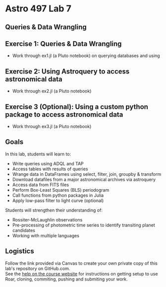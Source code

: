 # Astro 497 Lab 7
## Queries & Data Wrangling

## Exercise 1:  Queries & Data Wrangling
- Work through ex1.jl (a Pluto notebook) on querying databases and using 

## Exercise 2:  Using Astroquery to access astronomical data
- Work through ex2.jl (a Pluto notebook)

## Exercise 3 (Optional):  Using a custom python package to access astronomical data 
- Work through ex3.jl (a Pluto notebook)

## Goals
In this lab, students will learn to:
- Write queries using ADQL and TAP
- Access tables with results of queries
- Wrange data in DataFrames using select, filter, join, groupby & transform
- Download datafiles from a major astronomical archives via astroquery
- Access data from FITS files
- Perform Box-Least Squares (BLS) periodogram
- Call functions from python packages in Julia
- Apply low-pass filter to light curve (optional)

Students will strengthen their understanding of:
- Rossiter-McLaughlin observations
- Pre-processing of photometric time series to identify transiting planet candidates
- Working with multiple languages

## Logistics
Follow the link provided via Canvas to create your own private copy of this lab's repository on GitHub.com.   
See the
[help on the course website](https://psuastro497.github.io/fall2022/resources/labs/) for instructions on getting setup to use Roar, cloning, commiting, pushing and submiting your work.

